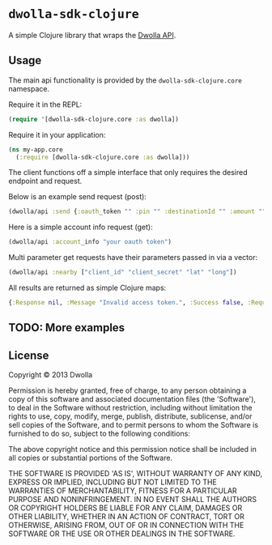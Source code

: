 # `dwolla-sdk-clojure` 

A simple Clojure library that wraps the [Dwolla API](http://developers.dwolla.com).

## Usage

The main api functionality is provided by the
`dwolla-sdk-clojure.core` namespace.

Require it in the REPL:

```clojure
(require '[dwolla-sdk-clojure.core :as dwolla])
```

Require it in your application:

```clojure
(ns my-app.core
  (:require [dwolla-sdk-clojure.core :as dwolla]))
```

The client functions off a simple interface that only requires the desired endpoint and request.

Below is an example send request (post):

```clojure
(dwolla/api :send {:oauth_token "" :pin "" :destinationId "" :amount ""})
```

Here is a simple account info request (get):

```clojure
(dwolla/api :account_info "your oauth token")
```

Multi parameter get requests have their parameters passed in via a vector:

```clojure
(dwolla/api :nearby ["client_id" "client_secret" "lat" "long"])
```

All results are returned as simple Clojure maps:

```clojure
{:Response nil, :Message "Invalid access token.", :Success false, :Request-time 321 :Status 200}
```

## TODO: More examples


## License

Copyright © 2013 Dwolla

Permission is hereby granted, free of charge, to any person obtaining a copy of this software and associated documentation files (the 'Software'), to deal in the Software without restriction, including without limitation the rights to use, copy, modify, merge, publish, distribute, sublicense, and/or sell copies of the Software, and to permit persons to whom the Software is furnished to do so, subject to the following conditions:

The above copyright notice and this permission notice shall be included in all copies or substantial portions of the Software.

THE SOFTWARE IS PROVIDED 'AS IS', WITHOUT WARRANTY OF ANY KIND, EXPRESS OR IMPLIED, INCLUDING BUT NOT LIMITED TO THE WARRANTIES OF MERCHANTABILITY, FITNESS FOR A PARTICULAR PURPOSE AND NONINFRINGEMENT. IN NO EVENT SHALL THE AUTHORS OR COPYRIGHT HOLDERS BE LIABLE FOR ANY CLAIM, DAMAGES OR OTHER LIABILITY, WHETHER IN AN ACTION OF CONTRACT, TORT OR OTHERWISE, ARISING FROM, OUT OF OR IN CONNECTION WITH THE SOFTWARE OR THE USE OR OTHER DEALINGS IN THE SOFTWARE.
